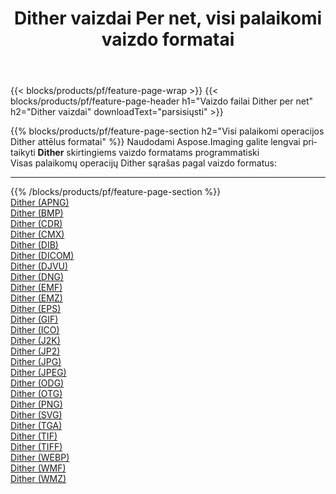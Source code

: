 ﻿---
title: Dither vaizdai Per net, visi palaikomi vaizdo formatai 
weight: 3920
url: /lt/net/dither 
lang: lt
langdirlevel: 2
locales: zh-hans,ja,it,ru,de,es,fr,nl,id,lt,pl,pt,vi,tr,ko,zh-hant,ar,hi,th,sv,cs,uk,he
description: Naudodami Aspose.Imaging galite lengvai sukurti Dither vaizdus per net
---

{{< blocks/products/pf/feature-page-wrap >}}
{{< blocks/products/pf/feature-page-header h1="Vaizdo failai Dither per net" h2="Dither vaizdai" downloadText="parsisiųsti" >}}


{{% blocks/products/pf/feature-page-section  h2="Visi palaikomi operacijos Dither attēlus formatai" %}}
Naudodami Aspose.Imaging galite lengvai pritaikyti **Dither** skirtingiems vaizdo formatams programmatiski
<br/>
Visas palaikomų operacijų Dither sąrašas pagal vaizdo formatus:
<hr/>
{{% /blocks/products/pf/feature-page-section %}}
<div class="container-fluid productfamilypage bg-gray">
    <div class="convertypes bg-gray agp-content section">
        <div class="container">
		<div class="row other-converters">
		    <div class='col-md-2 other-converter remove-lp remove-rp'><a href="/imaging/lt/net/dither/apng" >Dither (APNG)</a></div><div class='col-md-2 other-converter remove-lp remove-rp'><a href="/imaging/lt/net/dither/bmp" >Dither (BMP)</a></div><div class='col-md-2 other-converter remove-lp remove-rp'><a href="/imaging/lt/net/dither/cdr" >Dither (CDR)</a></div><div class='col-md-2 other-converter remove-lp remove-rp'><a href="/imaging/lt/net/dither/cmx" >Dither (CMX)</a></div><div class='col-md-2 other-converter remove-lp remove-rp'><a href="/imaging/lt/net/dither/dib" >Dither (DIB)</a></div><div class='col-md-2 other-converter remove-lp remove-rp'><a href="/imaging/lt/net/dither/dicom" >Dither (DICOM)</a></div><div class='col-md-2 other-converter remove-lp remove-rp'><a href="/imaging/lt/net/dither/djvu" >Dither (DJVU)</a></div><div class='col-md-2 other-converter remove-lp remove-rp'><a href="/imaging/lt/net/dither/dng" >Dither (DNG)</a></div><div class='col-md-2 other-converter remove-lp remove-rp'><a href="/imaging/lt/net/dither/emf" >Dither (EMF)</a></div><div class='col-md-2 other-converter remove-lp remove-rp'><a href="/imaging/lt/net/dither/emz" >Dither (EMZ)</a></div><div class='col-md-2 other-converter remove-lp remove-rp'><a href="/imaging/lt/net/dither/eps" >Dither (EPS)</a></div><div class='col-md-2 other-converter remove-lp remove-rp'><a href="/imaging/lt/net/dither/gif" >Dither (GIF)</a></div><div class='col-md-2 other-converter remove-lp remove-rp'><a href="/imaging/lt/net/dither/ico" >Dither (ICO)</a></div><div class='col-md-2 other-converter remove-lp remove-rp'><a href="/imaging/lt/net/dither/j2k" >Dither (J2K)</a></div><div class='col-md-2 other-converter remove-lp remove-rp'><a href="/imaging/lt/net/dither/jp2" >Dither (JP2)</a></div><div class='col-md-2 other-converter remove-lp remove-rp'><a href="/imaging/lt/net/dither/jpg" >Dither (JPG)</a></div><div class='col-md-2 other-converter remove-lp remove-rp'><a href="/imaging/lt/net/dither/jpeg" >Dither (JPEG)</a></div><div class='col-md-2 other-converter remove-lp remove-rp'><a href="/imaging/lt/net/dither/odg" >Dither (ODG)</a></div><div class='col-md-2 other-converter remove-lp remove-rp'><a href="/imaging/lt/net/dither/otg" >Dither (OTG)</a></div><div class='col-md-2 other-converter remove-lp remove-rp'><a href="/imaging/lt/net/dither/png" >Dither (PNG)</a></div><div class='col-md-2 other-converter remove-lp remove-rp'><a href="/imaging/lt/net/dither/svg" >Dither (SVG)</a></div><div class='col-md-2 other-converter remove-lp remove-rp'><a href="/imaging/lt/net/dither/tga" >Dither (TGA)</a></div><div class='col-md-2 other-converter remove-lp remove-rp'><a href="/imaging/lt/net/dither/tif" >Dither (TIF)</a></div><div class='col-md-2 other-converter remove-lp remove-rp'><a href="/imaging/lt/net/dither/tiff" >Dither (TIFF)</a></div><div class='col-md-2 other-converter remove-lp remove-rp'><a href="/imaging/lt/net/dither/webp" >Dither (WEBP)</a></div><div class='col-md-2 other-converter remove-lp remove-rp'><a href="/imaging/lt/net/dither/wmf" >Dither (WMF)</a></div><div class='col-md-2 other-converter remove-lp remove-rp'><a href="/imaging/lt/net/dither/wmz" >Dither (WMZ)</a></div>
                </div>
        </div>
    </div>
</div>
<br/>
